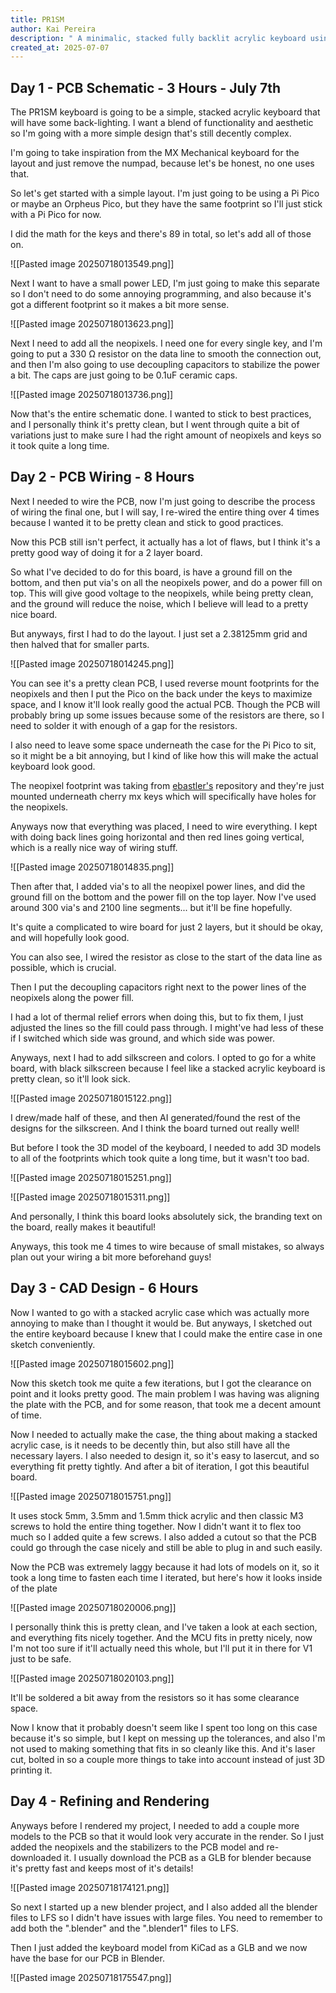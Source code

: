 ```yaml
---
title: PR1SM
author: Kai Pereira
description: " A minimalic, stacked fully backlit acrylic keyboard using a small 2 layer pcb"
created_at: 2025-07-07
---
```

## Day 1 -  PCB Schematic - 3 Hours - July 7th

The PR1SM keyboard is going to be a simple, stacked acrylic keyboard that will have some back-lighting. I want a blend of functionality and aesthetic so I'm going with a more simple design that's still decently complex.

I'm going to take inspiration from the MX Mechanical keyboard for the layout and just remove the numpad, because let's be honest, no one uses that.

So let's get started with a simple layout. I'm just going to be using a Pi Pico or maybe an Orpheus Pico, but they have the same footprint so I'll just stick with a Pi Pico for now.

I did the math for the keys and there's 89 in total, so let's add all of those on.

![[Pasted image 20250718013549.png]]

Next I want to have a small power LED, I'm just going to make this separate so I don't need to do some annoying programming, and also because it's got a different footprint so it makes a bit more sense.

![[Pasted image 20250718013623.png]]

Next I need to add all the neopixels. I need one for every single key, and I'm going to put a 330 Ω resistor on the data line to smooth the connection out, and then I'm also going to use decoupling capacitors to stabilize the power a bit. The caps are just going to be 0.1uF ceramic caps.

![[Pasted image 20250718013736.png]]

Now that's the entire schematic done. I wanted to stick to best practices, and I personally think it's pretty clean, but I went through quite a bit of variations just to make sure I had the right amount of neopixels and keys so it took quite a long time.

## Day 2 - PCB Wiring - 8 Hours

Next I needed to wire the PCB, now I'm just going to describe the process of wiring the final one, but I will say, I re-wired the entire thing over 4 times because I wanted it to be pretty clean and stick to good practices.

Now this PCB still isn't perfect, it actually has a lot of flaws, but I think it's a pretty good way of doing it for a 2 layer board.

So what I've decided to do for this board, is have a ground fill on the bottom, and then put via's on all the neopixels power, and do a power fill on top. This will give good voltage to the neopixels, while being pretty clean, and the ground will reduce the noise, which I believe will lead to a pretty nice board.

But anyways, first I had to do the layout. I just set a 2.38125mm grid and then halved that for smaller parts.

![[Pasted image 20250718014245.png]]

You can see it's a pretty clean PCB, I used reverse mount footprints for the neopixels and then I put the Pico on the back under the keys to maximize space, and I know it'll look really good the actual PCB. Though the PCB will probably bring up some issues because some of the resistors are there, so I need to solder it with enough of a gap for the resistors. 

I also need to leave some space underneath the case for the Pi Pico to sit, so it might be a bit annoying, but I kind of like how this will make the actual keyboard look good.

The neopixel footprint was taking from [ebastler's](https://github.com/ebastler/kicad-keyboard-parts.pretty) repository and they're just mounted underneath cherry mx keys which will specifically have holes for the neopixels.

Anyways now that everything was placed, I need to wire everything. I kept with doing back lines going horizontal and then red lines going vertical, which is a really nice way of wiring stuff.

![[Pasted image 20250718014835.png]]

Then after that, I added via's to all the neopixel power lines, and did the ground fill on the bottom and the power fill on the top layer. Now I've used around 300 via's and 2100 line segments... but it'll be fine hopefully.

It's quite a complicated to wire board for just 2 layers, but it should be okay, and will hopefully look good.

You can also see, I wired the resistor as close to the start of the data line as possible, which is crucial.

Then I put the decoupling capacitors right next to the power lines of the neopixels along the power fill.

I had a lot of thermal relief errors when doing this, but to fix them, I just adjusted the lines so the fill could pass through. I might've had less of these if I switched which side was ground, and which side was power.

Anyways, next I had to add silkscreen and colors. I opted to go for a white board, with black silkscreen because I feel like a stacked acrylic keyboard is pretty clean, so it'll look sick.

![[Pasted image 20250718015122.png]]

I drew/made half of these, and then AI generated/found the rest of the designs for the silkscreen. And I think the board turned out really well!

But before I took the 3D model of the keyboard, I needed to add 3D models to all of the footprints which took quite a long time, but it wasn't too bad.

![[Pasted image 20250718015251.png]]

![[Pasted image 20250718015311.png]]

And personally, I think this board looks absolutely sick, the branding text on the board, really makes it beautiful!

Anyways, this took me 4 times to wire because of small mistakes, so always plan out your wiring a bit more beforehand guys!

## Day 3 - CAD Design - 6 Hours

Now I wanted to go with a stacked acrylic case which was actually more annoying to make than I thought it would be. But anyways, I sketched out the entire keyboard because I knew that I could make the entire case in one sketch conveniently.

![[Pasted image 20250718015602.png]]

Now this sketch took me quite a few iterations, but I got the clearance on point and it looks pretty good. The main problem I was having was aligning the plate with the PCB, and for some reason, that took me a decent amount of time.

Now I needed to actually make the case, the thing about making a stacked acrylic case, is it needs to be decently thin, but also still have all the necessary layers. I also needed to design it, so it's easy to lasercut, and so everything fit pretty tightly. And after a bit of iteration, I got this beautiful board.

![[Pasted image 20250718015751.png]]

It uses stock 5mm, 3.5mm and 1.5mm thick acrylic and then classic M3 screws to hold the entire thing together. Now I didn't want it to flex too much so I added quite a few screws. I also added a cutout so that the PCB could go through the case nicely and still be able to plug in and such easily.

Now the PCB was extremely laggy because it had lots of models on it, so it took a long time to fasten each time I iterated, but here's how it looks inside of the plate

![[Pasted image 20250718020006.png]]

I personally think this is pretty clean, and I've taken a look at each section, and everything fits nicely together. And the MCU fits in pretty nicely, now I'm not too sure if it'll actually need this whole, but I'll put it in there for V1 just to be safe.

![[Pasted image 20250718020103.png]]

It'll be soldered a bit away from the resistors so it has some clearance space.

Now I know that it probably doesn't seem like I spent too long on this case because it's so simple, but I kept on messing up the tolerances, and also I'm not used to making something that fits in so cleanly like this. And it's laser cut, bolted in so a couple more things to take into account instead of just 3D printing it.

## Day 4 - Refining and Rendering

Anyways before I rendered my project, I needed to add a couple more models to the PCB so that it would look very accurate in the render. So I just added the neopixels and the stabilizers to the PCB model and re-downloaded it. I usually download the PCB as a GLB for blender because it's pretty fast and keeps most of it's details!

![[Pasted image 20250718174121.png]]

So next I started up a new blender project, and I also added all the blender files to LFS so I didn't have issues with large files. You need to remember to add both the ".blender" and the ".blender1" files to LFS.

Then I just added the keyboard model from KiCad as a GLB and we now have the base for our PCB in Blender.

![[Pasted image 20250718175547.png]]
